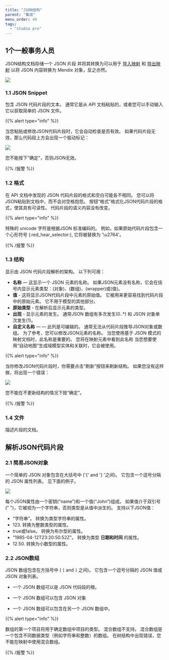```yaml
---
title: "JSON结构"
parent: "集成"
menu_order: 40
tags:
  - "studio pro"
---
```


## 1个一般事务人员

JSON结构文档存储一个 JSON 片段 并将其转换为可以用于 [导入映射](import-mappings) 和 [导出映射](export-mappings) 以将 JSON 内容转换为 Mendix 对象，反之亦然。

![](attachments/18450089/19398772.png)

### 1.1 JSON Snippet

包含 JSON 代码片段的文本。 通常它是从 API 文档粘贴的，或者您可以手动输入它以获取简单的 JSON 文件。

{{% alert type="info" %}}

当您粘贴或修改JSON代码片段时，它会自动检查是否有效。 如果代码片段无效，那么代码段上方会出现一个振动标记：

![](attachments/18450089/19398781.png)

您不能按下"确定"，否则JSON无效。

{{% /报警 %}}

### 1.2 格式

在 API 文档中发现的 JSON 代码片段的格式和空白可能各不相同。 您可以将JSON粘贴到文档中，而不会对空格抱怨。 按钮“格式”格式化JSON代码片段的格式，使其具有可读性。 代码片段的语义内容没有改变。

{{% alert type="info" %}}

特殊的 unicode 字符是根据JSON 标准编码的。 例如，如果原始代码片段包含一个心形符号 (:red_hear_selector:), 它将被替换为 '\u2764'。

{{% /报警 %}}

### 1.3 结构

显示由 JSON 代码片段解析的架构。 以下列可用：

* **名称** — 这显示一个 JSON 元素的名称。 如果JSON元素没有名称，它会在括号内显示元素类型：(对象)、(数组)、(wrapper)或(值)。
* **值** - 这将显示JSON代码片段中元素的原始值。 它被用来更容易找到代码片段中的原始元素。 它不用于模型的其他部分。
* **原始类型** - 在解析后显示元素的类型。
* **出现** - 显示元素的发生。 通常JSON 数组有多次发生(0..*) 和 JSON 对象单次发生(1)。
* **自定义名称** — — 此列是可编辑的。 通常无法从代码片段推导JSON对象或数组。 为了参考，您可以修改JSON元素的名称。 当您使用基于 JSON 模式的映射文档时，此名称是重要的。 您将在映射元素中看到此名称 当您想要使用“自动地图”生成域模型实体和关联时，它会被使用。

{{% alert type="info" %}}

当你修改JSON代码片段时，你需要点击“刷新”按钮来刷新结构。 如果您没有这样做，将出现一个错误：

![](attachments/18450089/19399140.png)

您不能在不更新结构的情况下按“确定”。

{{% /报警 %}}

### 1.4 文件

描述片段的文档。

## 解析JSON代码片段

### 2.1 简易JSON对象

一个简单的 JSON 对象包含在大括号中 ('{' and '} '之间)。 它包含一个逗号分隔的 JSON 属性列表。 见下面的例子。

![](attachments/18450089/19398772.png)

每个JSON属性由一个密钥(“name”)和一个值(“John”)组成。 如果值介于双引号 (" ")，它被视为一个字符串，否则类型是从值中派生的。 支持以下JSON值：

*   “字符串”。 转换为类型字符串的属性。
*   123\. 转换为整数类型的属性。
*   true或false。 转换为布尔型的属性。
*   “1985-04-12T23:20:50.52Z”。 转换为类型 **日期和时间** 的属性。
*   12.50\. 转换为小数型的属性。

### 2.2 JSON数组

JSON 数组包含在方括号中 ( `[` and `]` 之间)。 它包含一个逗号分隔的 JSON 值或JSON 对象列表。

*   一个 JSON 数组可以是 JSON 代码段的根。

*   一个 JSON 数组可以包含 JSON 对象

*   一个 JSON 数组可以包含在另一个 JSON 数组中。

{{% alert type="info" %}}

数组的第一个项目将用于确定数组中项目的类型。 混合数组不支持。 混合数组是一个包含不同数据类型（例如字符串和整数）的数组。 在树结构中出现错误，您不能在映射中使用混合数组。

{{% /报警 %}}
